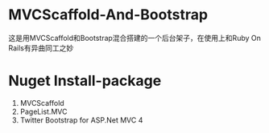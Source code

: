 MVCScaffold-And-Bootstrap
=========================

这是用MVCScaffold和Bootstrap混合搭建的一个后台架子，在使用上和Ruby On Rails有异曲同工之妙
<br/>
# Nuget Install-package #
<ol>
<li>MVCScaffold</li>
<li>PageList.MVC</li>
<li>Twitter Bootstrap for ASP.Net MVC 4</li>
</ol>
